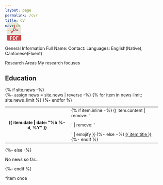 ```yaml
---
layout: page
permalink: /cv/
title: CV
nav: cv
---
```


<!-- Place PDF download link at the top right. -->
<div class="row" style="margin-top: -3.5em;">
	<a class="ml-auto mr-2" href="/assets/pdf/vitae.pdf" target="_blank">
	  <img height="60px" src="/assets/img/pdf_icon.svg">
	</a>
</div>


General Information
Full Name:
Contact: 
Languages: English(Native), Cantonese(Fluent)

Research Areas
My research focuses

<div class="news">
            <h2>Education</h2>
            {% if site.news  -%} 
            <div class="table-responsive">
              <table class="table table-sm table-borderless">
              {%- assign news = site.news | reverse -%} 
              {% for item in news limit: site.news_limit %} 
                <tr>
                  <th scope="row">{{ item.date | date: "%b %-d, %Y" }}</th>
                  <td>
                    {% if item.inline -%} 
                      {{ item.content | remove: '<p>' | remove: '</p>' | emojify }}
                    {%- else -%} 
                      <a class="news-title" href="{{ item.url | relative_url }}">{{ item.title }}</a>
                    {%- endif %} 
                  </td>
                </tr>
              {%- endfor %} 
              </table>
            </div>
          {%- else -%} 
            <p>No news so far...</p>
          {%- endif %} 
          </div>

*item once

